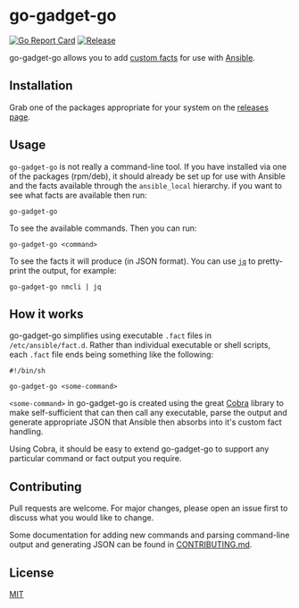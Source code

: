 # go-gadget-go

[![Go Report Card](https://goreportcard.com/badge/github.com/joshuar/go-gadget-go?style=flat-square)](https://goreportcard.com/report/github.com/joshuar/go-gadget-go)
[![Release](https://img.shields.io/github/release/joshuar/go-gadget-go.svg?style=flat-square)](https://github.com/joshuar/go-gadget-go/releases/latest)

go-gadget-go allows you to add [custom facts](https://docs.ansible.com/ansible/latest/user_guide/playbooks_vars_facts.html)
for use with [Ansible](https://www.ansible.com/).

## Installation

Grab one of the packages appropriate for your system on the [releases
page](https://github.com/joshuar/go-gadget-go/releases).

## Usage

`go-gadget-go` is not really a command-line tool. If you have installed via one
of the packages (rpm/deb), it should already be set up for use with Ansible and
the facts available through the `ansible_local` hierarchy. if you want to see
what facts are available then run:

```shell
go-gadget-go
```

To see the available commands.  Then you can run:

```shell
go-gadget-go <command>
```

To see the facts it will produce (in JSON format).  You can use
[`jq`](https://stedolan.github.io/jq/) to pretty-print the output, for example:

```shell
go-gadget-go nmcli | jq
```

## How it works

go-gadget-go simplifies using executable `.fact` files in `/etc/ansible/fact.d`.
Rather than individual executable or shell scripts, each `.fact` file ends being
something like the following:

```shell
#!/bin/sh

go-gadget-go <some-command>
```

`<some-command>` in go-gadget-go is created using the great
[Cobra](https://github.com/spf13/cobra) library to make self-sufficient that can
then call any executable, parse the output and generate appropriate JSON that
Ansible then absorbs into it's custom fact handling.

Using Cobra, it should be easy to extend go-gadget-go to support any particular
command or fact output you require.

## Contributing
Pull requests are welcome. For major changes, please open an issue first to
discuss what you would like to change. 

Some documentation for adding new commands and parsing command-line output and
generating JSON can be found in [CONTRIBUTING.md](docs/CONTRIBUTING.md).

## License
[MIT](https://choosealicense.com/licenses/mit/)